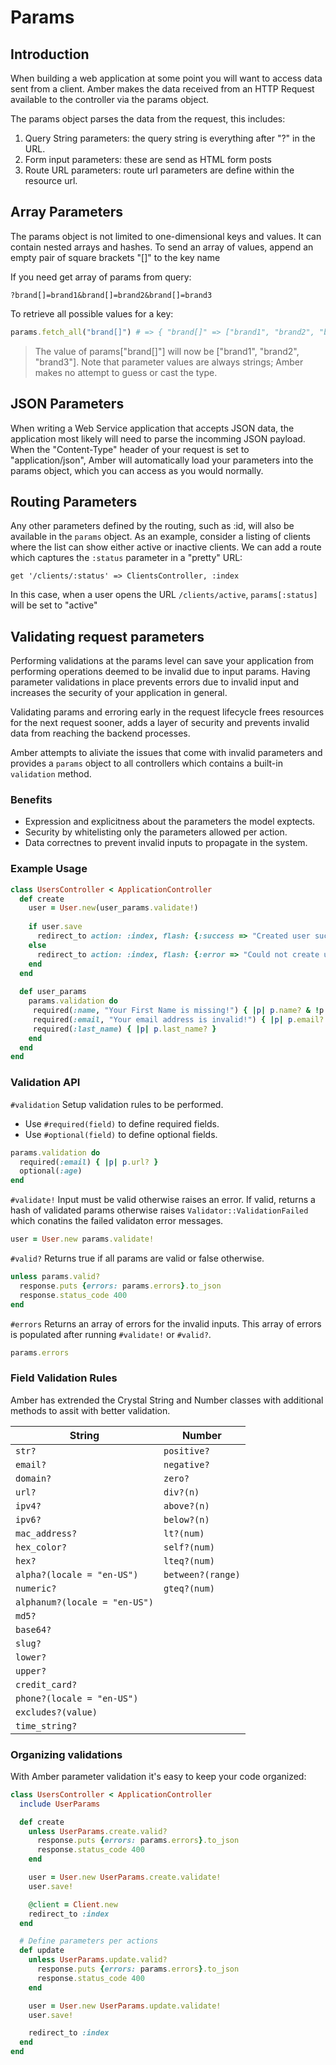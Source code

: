 # Params

## Introduction

When building a web application at some point you will want to access data sent from a client. Amber makes the data received from an HTTP Request available to the controller via the params object. 

The params object parses the data from the request, this includes:

1. Query String parameters: the query string is everything after "?" in the URL. 
2. Form input parameters: these are send as HTML form posts
3. Route URL parameters: route url parameters are define within the resource url.

## Array Parameters

The params object is not limited to one-dimensional keys and values. It can contain nested arrays and hashes. To send an array of values, append an empty pair of square brackets "[]" to the key name

If you need get array of params from query:

```text
?brand[]=brand1&brand[]=brand2&brand[]=brand3
```

To retrieve all possible values for a key:

```ruby
params.fetch_all("brand[]") # => { "brand[]" => ["brand1", "brand2", "brand3"] }
```
> The value of params["brand[]"] will now be ["brand1", "brand2", "brand3"]. Note that parameter values are always strings; Amber makes no attempt to guess or cast the type.

## JSON Parameters

When writing a Web Service application that accepts JSON data, the application most likely will need to parse the incomming JSON payload. When the "Content-Type" header of your request is set to "application/json", Amber will automatically load your parameters into the params object, which you can access as you would normally.

## Routing Parameters

Any other parameters defined by the routing, such as :id, will also be available in the `params` object. As an example, consider a listing of clients where the list can show either active or inactive clients. We can add a route which captures the `:status` parameter in a "pretty" URL:

```crystal
get '/clients/:status' => ClientsController, :index
```

In this case, when a user opens the URL `/clients/active`, `params[:status]` will be set to "active"

## Validating request parameters

Performing validations at the params level can save your application from performing operations deemed to be invalid due to input params. Having parameter validations in place prevents errors due to invalid input and increases the security of your application in general.

Validating params and erroring early in the request lifecycle frees resources for the next request sooner, adds a layer of security and prevents invalid data from reaching the backend processes.

Amber attempts to aliviate the issues that come with invalid parameters and provides a `params` object to all controllers which contains a built-in `validation` method.

### Benefits

- Expression and explicitness about the parameters the model exptects.
- Security by whitelisting only the parameters allowed per action.
- Data correctnes to prevent invalid inputs to propagate in the system.

### Example Usage

```ruby
class UsersController < ApplicationController
  def create
    user = User.new(user_params.validate!)
    
    if user.save
      redirect_to action: :index, flash: {:success => "Created user successfully!"}
    else
      redirect_to action: :index, flash: {:error => "Could not create user!"}
    end
  end
  
  def user_params
    params.validation do
     required(:name, "Your First Name is missing!") { |p| p.name? & !p.name.empty? }
     required(:email, "Your email address is invalid!") { |p| p.email? & p.size.between? 1..10 }
     required(:last_name) { |p| p.last_name? }
    end
  end
end
```

### Validation API

`#validation` Setup validation rules to be performed.

- Use `#required(field)` to define required fields.
- Use `#optional(field)` to define optional fields.

```ruby
params.validation do
  required(:email) { |p| p.url? }
  optional(:age)
end
```

`#validate!` Input must be valid otherwise raises an error. If valid, returns a hash of validated params otherwise raises `Validator::ValidationFailed` which conatins the failed validaton error messages.

```ruby
user = User.new params.validate!
```

`#valid?` Returns true if all params are valid or false otherwise. 

```ruby
unless params.valid?
  response.puts {errors: params.errors}.to_json
  response.status_code 400
end
```

`#errors` Returns an array of errors for the invalid inputs. This array of errors is populated after running `#validate!` or `#valid?`.

```ruby
params.errors
```

### Field Validation Rules

Amber has extrended the Crystal String and Number classes with additional methods to assit with better validation.

| String                      | Number          |
|-----------------------------|-----------------|
| `str?`                        | `positive?`       |
| `email?`                      | `negative?`       |
| `domain?`                     | `zero?`           |
| `url?`                        | `div?(n)`         |
| `ipv4?`                       | `above?(n)`       |
| `ipv6?`                       | `below?(n)`       |
| `mac_address?`                | `lt?(num)`        |
| `hex_color?`                  | `self?(num)`      |
| `hex?`                        | `lteq?(num)`      |
| `alpha?(locale = "en-US")`    | `between?(range)` |
| `numeric?`                    | `gteq?(num)`      |
| `alphanum?(locale = "en-US")` |                 |
| `md5?`                        |                 |
| `base64?`                    |                 |
| `slug?`                       |                 |
| `lower?`                      |                 |
| `upper?`                      |                 |
| `credit_card?`                |                 |
| `phone?(locale = "en-US")`    |                 |
| `excludes?(value)`            |                 |
| `time_string?`                |                 |`

### Organizing validations

With Amber parameter validation it's easy to keep your code organized:

```ruby
class UsersController < ApplicationController
  include UserParams

  def create
    unless UserParams.create.valid?
      response.puts {errors: params.errors}.to_json
      response.status_code 400
    end

    user = User.new UserParams.create.validate!
    user.save!

    @client = Client.new
    redirect_to :index
  end

  # Define parameters per actions
  def update
    unless UserParams.update.valid?
      response.puts {errors: params.errors}.to_json
      response.status_code 400
    end

    user = User.new UserParams.update.validate!
    user.save!

    redirect_to :index
  end
end
```

